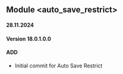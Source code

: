 ## Module <auto_save_restrict>

#### 28.11.2024
#### Version 18.0.1.0.0
#### ADD
- Initial commit for Auto Save Restrict

